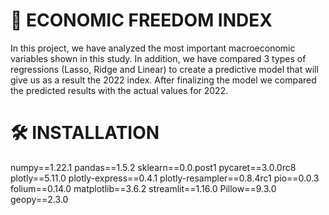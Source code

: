 # 💱 ECONOMIC FREEDOM INDEX
In this project, we have analyzed the most important macroeconomic variables shown in this study. In addition, we have compared 3 types of regressions (Lasso, Ridge and Linear) to create a predictive model that will give us as a result the 2022 index. After finalizing the model we compared the predicted results with the actual values for 2022.

# 🛠 INSTALLATION

numpy==1.22.1
pandas==1.5.2
sklearn==0.0.post1
pycaret==3.0.0rc8
plotly==5.11.0
plotly-express==0.4.1
plotly-resampler==0.8.4rc1
pio==0.0.3
folium==0.14.0
matplotlib==3.6.2
streamlit==1.16.0
Pillow==9.3.0
geopy==2.3.0

